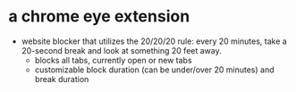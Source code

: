 # a chrome eye extension
- website blocker that utilizes the 20/20/20 rule: every 20 minutes, take a 20-second break and look at something 20 feet away.
  - blocks all tabs, currently open or new tabs
  - customizable block duration (can be under/over 20 minutes) and break duration
